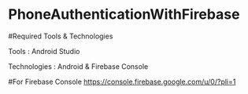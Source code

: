 # PhoneAuthenticationWithFirebase

#Required Tools & Technologies

Tools : Android Studio

Technologies : Android & Firebase Console

#For Firebase Console
https://console.firebase.google.com/u/0/?pli=1
